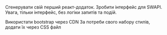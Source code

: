 Сгенерувати свій перший реакт-додаток.
Зробити інтерфейс для SWAPI.
Увага, тільки інтерфейс, без логіки запитів та подій.

Використати bootstrap через CDN
За потреби свого набору стилів, додати їх через CSS файл